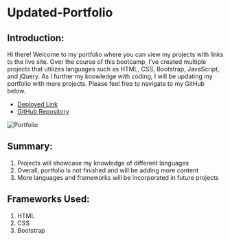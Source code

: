 # Updated-Portfolio

## Introduction:

Hi there! Welcome to my portfolio where you can view my projects with links to the live site. Over the course of this bootcamp, I've created multiple projects that utilizes languages such as HTML, CSS, Bootstrap, JavaScript, and jQuery. As I further my knowledge with coding, I will be updating my portfolio with more projects. Please feel free to navigate to my GitHub below.

* [Deployed Link](https://dannyphan6.github.io/Updated-Portfolio/)
* [GitHub Repository](https://github.com/dannyphan6/Updated-Portfolio)

![Portfolio]()

## Summary:
1. Projects will showcase my knowledge of different languages
2. Overall, portfolio is not finished and will be adding more content
3. More languages and frameworks will be incorporated in future projects

## Frameworks Used:
1. HTML
2. CSS
3. Bootstrap

